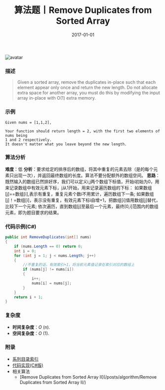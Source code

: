 ﻿---
title: 算法题丨Remove Duplicates from Sorted Array
tags:
  - 算法
  - 编程技巧
  - 数据结构
categories: 计算机基础
date: 2017-01-01
---
![avatar](/uploads/images/450f7e84-27ba-4178-8de0-a890e41cb713.jpg)
### 描述
>Given a sorted array, remove the duplicates in-place such that each element appear only once and return the new length.
Do not allocate extra space for another array, you must do this by modifying the input array in-place with O(1) extra memory.

### 示例
 ```
Given nums = [1,1,2],
	
Your function should return length = 2, with the first two elements of nums being 
1 and 2 respectively.
It doesn't matter what you leave beyond the new length.
 ```
<!-- more -->
### 算法分析
**难度**：低
**分析**：要求给定的排序后的数组，将其中重复的元素去除（是的每个元素只出现一次），并返回最终数组的长度。算法不要分配额外的数组空间。
**思路**：既然输入的数组已然排好序，我们可以定义i,j两个数组下标值，开始i初始为0，用来记录数组中有效元素下标，j从1开始，用来记录遍历数组的下标：
如果数组[j]==数组[i],表示有重复，重复元素个数i不用累计，遍历数组下一条;
如果数组[j]！=数组[i]，表示没有重复，有效元素下标i自增+1，把数组[i]值用数组[j]替代，比较下一个元素;
依次遍历，直到数组[j]至最后一个元素，最终[0,i]范围内的数组元素，即为题目要求的结果。

### 代码示例(C#)
```csharp
public int RemoveDuplicates(int[] nums)
{
    if (nums.Length == 0) return 0;
    int i = 0;
    for (int j = 1; j < nums.Length; j++)
    {
        //不重复的话，有效索引+1，将当前元素值记录在索引对应的数组上
        if (nums[j] != nums[i])
        {
            i++;
            nums[i] = nums[j];
        }
    }
    return i + 1;
}                                           
 ```
### 复杂度
- **时间复杂度**：*O* (n). 
- **空间复杂度**：*O* (1).

### 附录
- [系列目录索引](/posts/algorithm/index/)
- [代码实现(C#版)](https://github.com/lizzie2008/LeetCode.git)
- 相关算法
	- [Remove Duplicates from Sorted Array II](/posts/algorithm/Remove Duplicates from Sorted Array II/)

